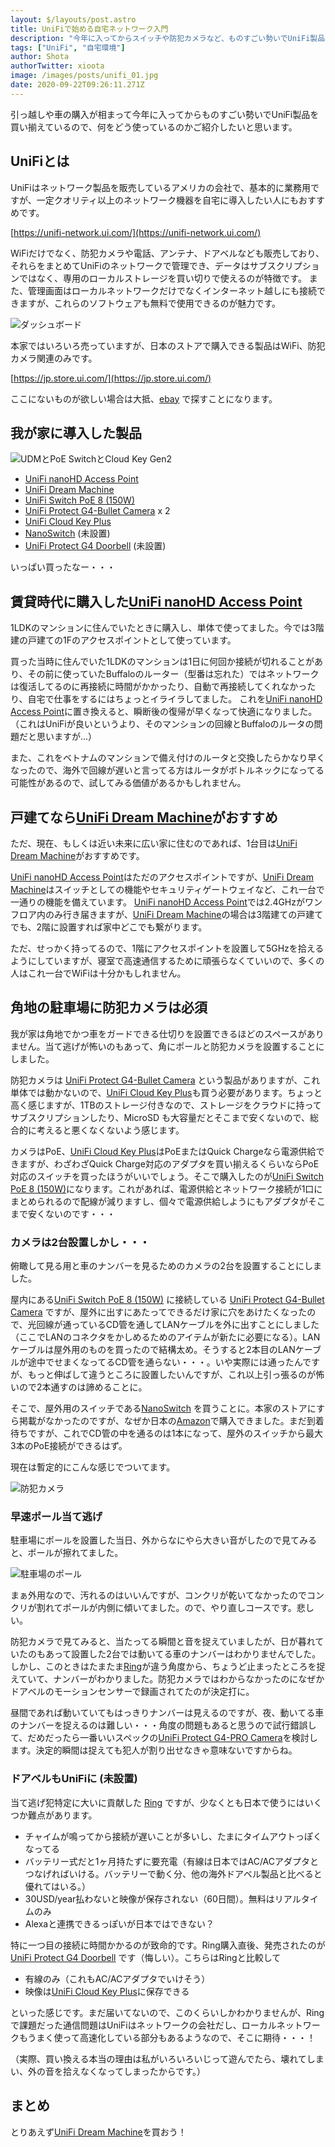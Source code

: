 ```yaml
---
layout: $/layouts/post.astro
title: UniFiで始める自宅ネットワーク入門
description: "今年に入ってからスイッチや防犯カメラなど、ものすごい勢いでUniFi製品を買い揃えています。どのUniFi製品をどう使っているのかをご紹介します。"
tags: ["UniFi", "自宅環境"]
author: Shota
authorTwitter: xioota
image: /images/posts/unifi_01.jpg
date: 2020-09-22T09:26:11.271Z
---
```


引っ越しや車の購入が相まって今年に入ってからものすごい勢いでUniFi製品を買い揃えているので、何をどう使っているのかご紹介したいと思います。

## UniFiとは

UniFiはネットワーク製品を販売しているアメリカの会社で、基本的に業務用ですが、一定クオリティ以上のネットワーク機器を自宅に導入したい人にもおすすめです。

[https://unifi-network.ui.com/](https://unifi-network.ui.com/)

WiFiだけでなく、防犯カメラや電話、アンテナ、ドアベルなども販売しており、それらをまとめてUniFiのネットワークで管理でき、データはサブスクリプションではなく、専用のローカルストレージを買い切りで使えるのが特徴です。
また、管理画面はローカルネットワークだけでなくインターネット越しにも接続できますが、これらのソフトウェアも無料で使用できるのが魅力です。

![ダッシュボード](/images/posts/unifi_04.jpg)

本家ではいろいろ売っていますが、日本のストアで購入できる製品はWiFi、防犯カメラ関連のみです。

[https://jp.store.ui.com/](https://jp.store.ui.com/)

ここにないものが欲しい場合は大抵、[ebay](https://www.ebay.com/) で探すことになります。

## 我が家に導入した製品

![UDMとPoE SwitchとCloud Key Gen2](/images/posts/unifi_01.jpg)

* [UniFi nanoHD Access Point](https://store.ui.com/collections/unifi-network-access-points/products/unifi-nanohd-us)
* [UniFi Dream Machine](https://store.ui.com/collections/routing-switching/products/unifi-dream-machine)
* [UniFi Switch PoE 8 (150W)](https://store.ui.com/collections/unifi-network-routing-switching/products/unifi-switch-8-150w)
* [UniFi Protect G4-Bullet Camera](https://store.ui.com/collections/unifi-protect/products/unifi-protect-g4-bullet-camera) x 2
* [UniFi Cloud Key Plus](https://store.ui.com/collections/unifi-protect-nvr/products/unifi-cloudkey-gen2-plus)
* [NanoSwitch](https://www.ui.com/accessories/nanoswitch/) (未設置)
* [UniFi Protect G4 Doorbell](https://store.ui.com/collections/unifi-protect/products/uvc-g4-doorbell) (未設置)

いっぱい買ったなー・・・

## 賃貸時代に購入した[UniFi nanoHD Access Point](https://store.ui.com/collections/unifi-network-access-points/products/unifi-nanohd-us)

1LDKのマンションに住んでいたときに購入し、単体で使ってました。今では3階建の戸建ての1Fのアクセスポイントとして使っています。

買った当時に住んでいた1LDKのマンションは1日に何回か接続が切れることがあり、その前に使っていたBuffaloのルーター（型番は忘れた）ではネットワークは復活してるのに再接続に時間がかかったり、自動で再接続してくれなかったり、自宅で仕事をするにはちょっとイライラしてました。
これを[UniFi nanoHD Access Point](https://store.ui.com/collections/unifi-network-access-points/products/unifi-nanohd-us)に置き換えると、瞬断後の復帰が早くなって快適になりました。（これはUniFiが良いというより、そのマンションの回線とBuffaloのルータの問題だと思いますが...）

また、これをベトナムのマンションで備え付けのルータと交換したらかなり早くなったので、海外で回線が遅いと言ってる方はルータがボトルネックになってる可能性があるので、試してみる価値があるかもしれません。

## 戸建てなら[UniFi Dream Machine](https://store.ui.com/collections/routing-switching/products/unifi-dream-machine)がおすすめ

ただ、現在、もしくは近い未来に広い家に住むのであれば、1台目は[UniFi Dream Machine](https://store.ui.com/collections/routing-switching/products/unifi-dream-machine)がおすすめです。

[UniFi nanoHD Access Point](https://store.ui.com/collections/unifi-network-access-points/products/unifi-nanohd-us)はただのアクセスポイントですが、[UniFi Dream Machine](https://store.ui.com/collections/routing-switching/products/unifi-dream-machine)はスイッチとしての機能やセキュリティゲートウェイなど、これ一台で一通りの機能を備えています。
[UniFi nanoHD Access Point](https://store.ui.com/collections/unifi-network-access-points/products/unifi-nanohd-us)では2.4GHzがワンフロア内のみ行き届きますが、[UniFi Dream Machine](https://store.ui.com/collections/routing-switching/products/unifi-dream-machine)の場合は3階建ての戸建てでも、2階に設置すれば家中どこでも繋がります。

ただ、せっかく持ってるので、1階にアクセスポイントを設置して5GHzを拾えるようにしていますが、寝室で高速通信するために頑張らなくていいので、多くの人はこれ一台でWiFiは十分かもしれません。

## 角地の駐車場に防犯カメラは必須

我が家は角地でかつ車をガードできる仕切りを設置できるほどのスペースがありません。当て逃げが怖いのもあって、角にポールと防犯カメラを設置することにしました。

防犯カメラは [UniFi Protect G4-Bullet Camera](https://store.ui.com/collections/unifi-protect/products/unifi-protect-g4-bullet-camera) という製品がありますが、これ単体では動かないので、[UniFi Cloud Key Plus](https://store.ui.com/collections/unifi-protect-nvr/products/unifi-cloudkey-gen2-plus)も買う必要があります。ちょっと高く感じますが、1TBのストレージ付きなので、ストレージをクラウドに持ってサブスクリプションしたり、MicroSD
も大容量だとそこまで安くないので、総合的に考えると悪くなくないよう感じます。

カメラはPoE、[UniFi Cloud Key Plus](https://store.ui.com/collections/unifi-protect-nvr/products/unifi-cloudkey-gen2-plus
)はPoEまたはQuick Chargeなら電源供給できますが、わざわざQuick Charge対応のアダプタを買い揃えるくらいならPoE対応のスイッチを買ったほうがいいでしょう。そこで購入したのが[UniFi Switch PoE
 8 (150W)](https://store.ui.com/collections/unifi-network-routing-switching/products/unifi-switch-8-150w
 )になります。これがあれば、電源供給とネットワーク接続が1口にまとめられるので配線が減りますし、個々で電源供給しようにもアダプタがそこまで安くないのです・・・
 
### カメラは2台設置しかし・・・

俯瞰して見る用と車のナンバーを見るためのカメラの2台を設置することにしました。

屋内にある[UniFi Switch PoE 8 (150W)](https://store.ui.com/collections/unifi-network-routing-switching/products/unifi-switch-8-150w) に接続している [UniFi Protect G4-Bullet Camera](https://store.ui.com/collections/unifi-protect/products/unifi-protect-g4-bullet-camera) ですが、屋外に出すにあたってできるだけ家に穴をあけたくなったので、光回線が通っているCD管を通してLANケーブルを外に出すことにしました（ここでLANのコネクタをかしめるためのアイテムが新たに必要になる）。LANケーブルは屋外用のものを買ったので結構太め。そうすると2本目のLANケーブルが途中でせまくなってるCD管を通らない・・・。いや実際には通ったんですが、もっと伸ばして違うところに設置したいんですが、これ以上引っ張るのが怖いので2本通すのは諦めることに。

そこで、屋外用のスイッチである[NanoSwitch](https://www.ui.com/accessories/nanoswitch/) を買うことに。本家のストアにすら掲載がなかったのですが、なぜか日本の[Amazon](https://amzn.to/363xxTP)で購入できました。まだ到着待ちですが、これでCD管の中を通るのは1本になって、屋外のスイッチから最大3本のPoE接続ができるはず。

現在は暫定的にこんな感じでついてます。

![防犯カメラ](/images/posts/unifi_02.jpg)

### 早速ポール当て逃げ

駐車場にポールを設置した当日、外からなにやら大きい音がしたので見てみると、ポールが擦れてました。

![駐車場のポール](/images/posts/unifi_05.jpg)

まぁ外用なので、汚れるのはいいんですが、コンクリが乾いてなかったのでコンクリが割れてポールが内側に傾いてました。ので、やり直しコースです。悲しい。

防犯カメラで見てみると、当たってる瞬間と音を捉えていましたが、日が暮れていたのもあって設置した2台では動いてる車のナンバーはわかりませんでした。しかし、このときはたまたま[Ring](https://shop.ring.com/products/video-doorbell-3-plus)が違う角度から、ちょうど止まったところを捉えていて、ナンバーがわかりました。防犯カメラではわからなかったのになぜかドアベルのモーションセンサーで録画されてたのが決定打に。

昼間であれば動いていてもはっきりナンバーは見えるのですが、夜、動いてる車のナンバーを捉えるのは難しい・・・角度の問題もあると思うので試行錯誤して、だめだったら一番いいスペックの[UniFi Protect G4-PRO Camera](https://store.ui.com/collections/unifi-protect-cameras/products/unifi-protect-g4-pro-camera)を検討します。決定的瞬間は捉えても犯人が割り出せなきゃ意味ないですからね。

### ドアベルもUniFiに (未設置)

当て逃げ犯特定に大いに貢献した [Ring](https://shop.ring.com/products/video-doorbell-3-plus) ですが、少なくとも日本で使うにはいくつか難点があります。

* チャイムが鳴ってから接続が遅いことが多いし、たまにタイムアウトっぽくなってる
* バッテリー式だと1ヶ月持たずに要充電（有線は日本ではAC/ACアダプタとつなげればいける。バッテリーで動く分、他の海外ドアベル製品と比べると優れてはいる。）
* 30USD/year払わないと映像が保存されない（60日間）。無料はリアルタイムのみ
* Alexaと連携できるっぽいが日本ではできない？

特に一つ目の接続に時間かかるのが致命的です。Ring購入直後、発売されたのが [UniFi Protect G4 Doorbell](https://store.ui.com/collections/unifi-protect/products/uvc-g4-doorbell) です（悔しい）。こちらはRingと比較して

* 有線のみ（これもAC/ACアダプタでいけそう）
* 映像は[UniFi Cloud Key Plus](https://store.ui.com/collections/unifi-protect-nvr/products/unifi-cloudkey-gen2-plus)に保存できる

といった感じです。まだ届いてないので、このくらいしかわかりませんが、Ringで課題だった通信問題はUniFiはネットワークの会社だし、ローカルネットワークもうまく使って高速化している部分もあるようなので、そこに期待・・・！

（実際、買い換える本当の理由は私がいろいろいじって遊んでたら、壊れてしまい、外の音を拾えなくなってしまったからです。）

## まとめ

とりあえず[UniFi Dream Machine](https://store.ui.com/collections/routing-switching/products/unifi-dream-machine)を買おう！
